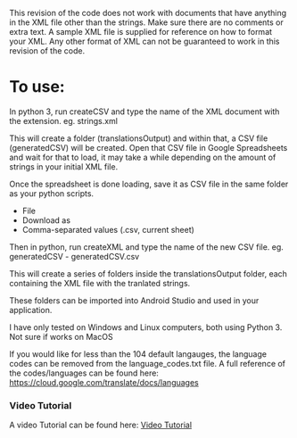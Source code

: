 This revision of the code does not work with documents that have anything in the XML file other than the strings. Make sure there are no comments or extra text. A sample XML file is supplied for reference on how to format your XML. Any other format of XML can not be guaranteed to work in this revision of the code. 


# To use:
In python 3, run createCSV and type the name of the XML document with the extension.
eg. strings.xml

This will create a folder (translationsOutput) and within that, a CSV file (generatedCSV) will be created. 
Open that CSV file in Google Spreadsheets and wait for that to load, it may take a while depending on the amount of strings in your initial XML file.

Once the spreadsheet is done loading, save it as CSV file in the same folder as your python scripts. 
- File 
- Download as 
- Comma-separated values (.csv, current sheet)

Then in python, run createXML and type the name of the new CSV file. 
eg. generatedCSV - generatedCSV.csv

This will create a series of folders inside the translationsOutput folder, each containing the XML file with the tranlated strings. 

These folders can be imported into Android Studio and used in your application.


I have only tested on Windows and Linux computers, both using Python 3. Not sure if works on MacOS


If you would like for less than the 104 default langauges, the language codes can be removed from the language_codes.txt file. 
A full reference of the codes/languages can be found here: https://cloud.google.com/translate/docs/languages

### Video Tutorial
A video Tutorial can be found here:
[Video Tutorial](https://youtu.be/s1QJnglyvFA)
